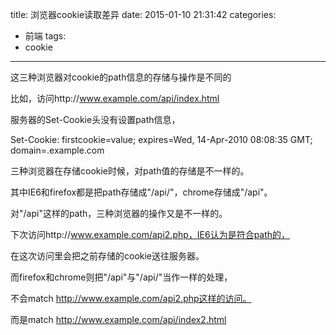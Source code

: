 title: 浏览器cookie读取差异
date: 2015-01-10 21:31:42
categories:
- 前端
tags:
- cookie
---

这三种浏览器对cookie的path信息的存储与操作是不同的

<!-- more -->
比如，访问http://www.example.com/api/index.html

服务器的Set-Cookie头没有设置path信息，

Set-Cookie: firstcookie=value; expires=Wed, 14-Apr-2010 08:08:35 GMT; domain=.example.com



三种浏览器在存储cookie时候，对path值的存储是不一样的。

其中IE6和firefox都是把path存储成"/api/"，chrome存储成"/api"。


对"/api"这样的path，三种浏览器的操作又是不一样的。

下次访问http://www.example.com/api2.php，IE6认为是符合path的，

在这次访问里会把之前存储的cookie送往服务器。

而firefox和chrome则把"/api"与"/api/"当作一样的处理，

不会match http://www.example.com/api2.php这样的访问。

而是match http://www.example.com/api/index2.html